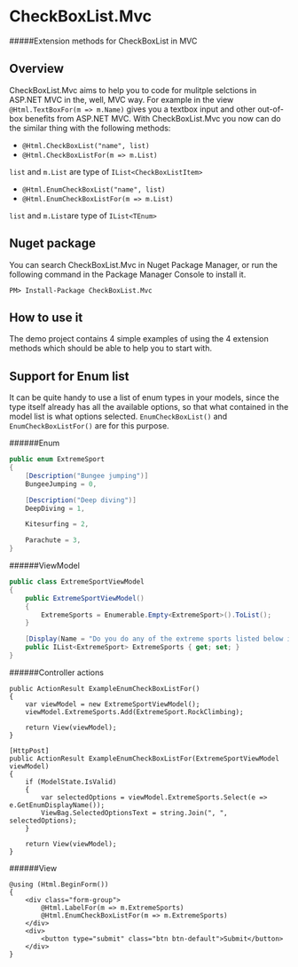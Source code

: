 CheckBoxList.Mvc
================

#####Extension methods for CheckBoxList in MVC

Overview
--------

CheckBoxList.Mvc aims to help you to code for mulitple selctions in ASP.NET MVC in the, well, MVC way. For example in the view `@Html.TextBoxFor(m => m.Name)` gives you a textbox input and other out-of-box benefits from ASP.NET MVC. With CheckBoxList.Mvc you now can do the similar thing with the following methods: 

* `@Html.CheckBoxList("name", list)` 
* `@Html.CheckBoxListFor(m => m.List)` 
 
`list` and `m.List` are type of `IList<CheckBoxListItem>`

* `@Html.EnumCheckBoxList("name", list)`
* `@Html.EnumCheckBoxListFor(m => m.List)` 
 
`list` and `m.List`are type of `IList<TEnum>`

Nuget package
-------------

You can search CheckBoxList.Mvc in Nuget Package Manager, or run the following command in the Package Manager Console to install it.

```
PM> Install-Package CheckBoxList.Mvc
```

How to use it
-------------

The demo project contains 4 simple examples of using the 4 extension methods which should be able to help you to start with.

Support for Enum list
---------------------

It can be quite handy to use a list of enum types in your models, since the type itself already has all the available options, so that what contained in the model list is what options selected. `EnumCheckBoxList()` and `EnumCheckBoxListFor()` are for this purpose.

######Enum
```c#
public enum ExtremeSport
{
    [Description("Bungee jumping")]
    BungeeJumping = 0,

    [Description("Deep diving")]
    DeepDiving = 1,

    Kitesurfing = 2,

    Parachute = 3,
}
```

######ViewModel
```c#
public class ExtremeSportViewModel
{
    public ExtremeSportViewModel()
    {
        ExtremeSports = Enumerable.Empty<ExtremeSport>().ToList();
    }

    [Display(Name = "Do you do any of the extreme sports listed below in your spare time?")]
    public IList<ExtremeSport> ExtremeSports { get; set; } 
}
```

######Controller actions
```#
public ActionResult ExampleEnumCheckBoxListFor()
{
    var viewModel = new ExtremeSportViewModel();
    viewModel.ExtremeSports.Add(ExtremeSport.RockClimbing);

    return View(viewModel);
}

[HttpPost]
public ActionResult ExampleEnumCheckBoxListFor(ExtremeSportViewModel viewModel)
{
    if (ModelState.IsValid)
    {
        var selectedOptions = viewModel.ExtremeSports.Select(e => e.GetEnumDisplayName());
        ViewBag.SelectedOptionsText = string.Join(", ", selectedOptions);
    }

    return View(viewModel);
}
```

######View
```
@using (Html.BeginForm())
{
    <div class="form-group">
        @Html.LabelFor(m => m.ExtremeSports)
        @Html.EnumCheckBoxListFor(m => m.ExtremeSports)
    </div>
    <div>
        <button type="submit" class="btn btn-default">Submit</button>
    </div>
}
```

